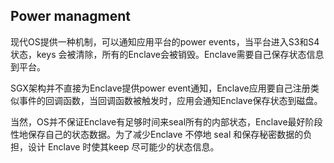 ## Power managment

现代OS提供一种机制，可以通知应用平台的power events，当平台进入S3和S4状态，keys 会被清除，所有的Enclave会被销毁。Enclave需要自己保存状态信息到平台。

SGX架构并不直接为Enclave提供power event通知，Enclave应用要自己注册类似事件的回调函数，当回调函数被触发时，应用会通知Enclave保存状态到磁盘。

当然，OS并不保证Enclave有足够时间来seal所有的内部状态，Enclave最好阶段性地保存自己的状态数据。为了减少Enclave 不停地 seal 和保存秘密数据的负担，设计 Enclave 时使其keep 尽可能少的状态信息。





